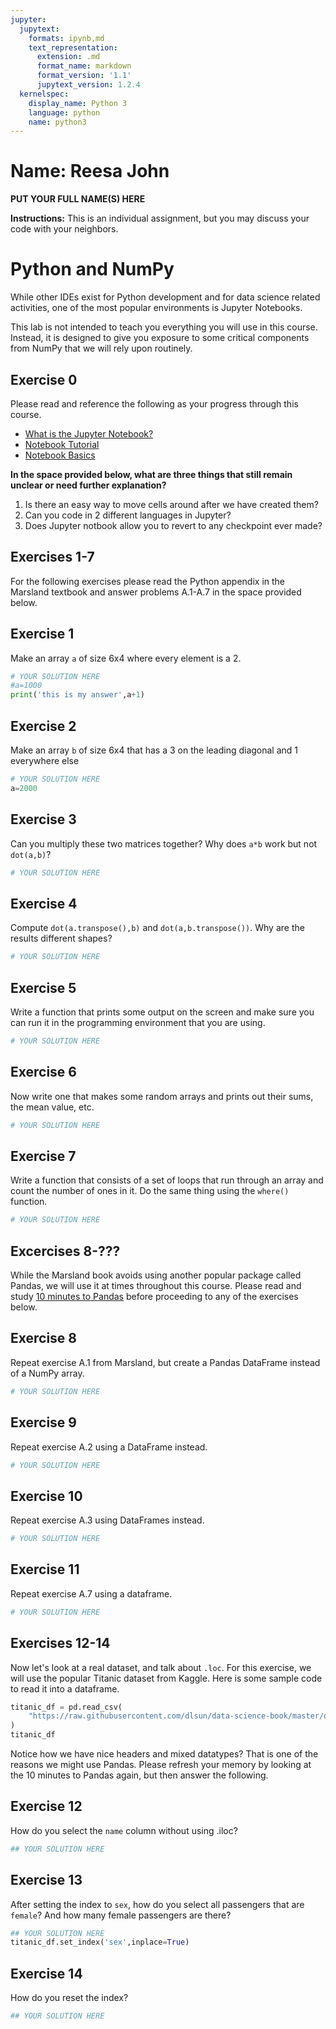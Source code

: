 ```yaml
---
jupyter:
  jupytext:
    formats: ipynb,md
    text_representation:
      extension: .md
      format_name: markdown
      format_version: '1.1'
      jupytext_version: 1.2.4
  kernelspec:
    display_name: Python 3
    language: python
    name: python3
---
```


# Name: Reesa John
**PUT YOUR FULL NAME(S) HERE**


**Instructions:** This is an individual assignment, but you may discuss your code with your neighbors.


# Python and NumPy

While other IDEs exist for Python development and for data science related activities, one of the most popular environments is Jupyter Notebooks.

This lab is not intended to teach you everything you will use in this course. Instead, it is designed to give you exposure to some critical components from NumPy that we will rely upon routinely.

## Exercise 0
Please read and reference the following as your progress through this course. 

* [What is the Jupyter Notebook?](https://nbviewer.jupyter.org/github/jupyter/notebook/blob/master/docs/source/examples/Notebook/What%20is%20the%20Jupyter%20Notebook.ipynb#)
* [Notebook Tutorial](https://www.datacamp.com/community/tutorials/tutorial-jupyter-notebook)
* [Notebook Basics](https://nbviewer.jupyter.org/github/jupyter/notebook/blob/master/docs/source/examples/Notebook/Notebook%20Basics.ipynb)

**In the space provided below, what are three things that still remain unclear or need further explanation?**


1. Is there an easy way to move cells around after we have created them?
2. Can you code in 2 different languages in Jupyter?
3. Does Jupyter notbook allow you to revert to any checkpoint ever made?


## Exercises 1-7
For the following exercises please read the Python appendix in the Marsland textbook and answer problems A.1-A.7 in the space provided below.


## Exercise 1

Make an array `a` of size 6x4 where every element is a 2.

```python
# YOUR SOLUTION HERE
#a=1000
print('this is my answer',a+1) 
```

## Exercise 2
Make an array `b` of size 6x4 that has a 3 on the leading diagonal and 1 everywhere else

```python
# YOUR SOLUTION HERE
a=2000
```

## Exercise 3
Can you multiply these two matrices together? Why does `a*b` work but not `dot(a,b)`?

```python
# YOUR SOLUTION HERE
```

## Exercise 4
Compute `dot(a.transpose(),b)` and `dot(a,b.transpose())`. Why are the results different shapes?

```python
# YOUR SOLUTION HERE
```

## Exercise 5
Write a function that prints some output on the screen and make sure you can run it in the programming environment that you are using.

```python
# YOUR SOLUTION HERE
```

## Exercise 6
Now write one that makes some random arrays and prints out their sums, the mean value, etc.

```python
# YOUR SOLUTION HERE
```

## Exercise 7
Write a function that consists of a set of loops that run through an array and count the number of ones in it. Do the same thing using the `where()` function.

```python
# YOUR SOLUTION HERE
```

## Excercises 8-???
While the Marsland book avoids using another popular package called Pandas, we will use it at times throughout this course. Please read and study [10 minutes to Pandas](https://pandas.pydata.org/pandas-docs/stable/getting_started/10min.html) before proceeding to any of the exercises below.


## Exercise 8
Repeat exercise A.1 from Marsland, but create a Pandas DataFrame instead of a NumPy array.

```python
# YOUR SOLUTION HERE
```

## Exercise 9
Repeat exercise A.2 using a DataFrame instead.

```python
# YOUR SOLUTION HERE
```

## Exercise 10
Repeat exercise A.3 using DataFrames instead.

```python
# YOUR SOLUTION HERE
```

## Exercise 11
Repeat exercise A.7 using a dataframe.

```python
# YOUR SOLUTION HERE
```

## Exercises 12-14
Now let's look at a real dataset, and talk about ``.loc``. For this exercise, we will use the popular Titanic dataset from Kaggle. Here is some sample code to read it into a dataframe.

```python
titanic_df = pd.read_csv(
    "https://raw.githubusercontent.com/dlsun/data-science-book/master/data/titanic.csv"
)
titanic_df
```

Notice how we have nice headers and mixed datatypes? That is one of the reasons we might use Pandas. Please refresh your memory by looking at the 10 minutes to Pandas again, but then answer the following.


## Exercise 12
How do you select the ``name`` column without using .iloc?

```python
## YOUR SOLUTION HERE
```

## Exercise 13
After setting the index to ``sex``, how do you select all passengers that are ``female``? And how many female passengers are there?

```python
## YOUR SOLUTION HERE
titanic_df.set_index('sex',inplace=True)
```

## Exercise 14
How do you reset the index?

```python
## YOUR SOLUTION HERE
```

```python

```
